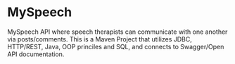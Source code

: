 # MySpeech
MySpeech API where speech therapists can communicate with one another via posts/comments.  This is a Maven Project that utilizes JDBC, HTTP/REST, Java, OOP princiles and SQL, and connects to Swagger/Open API documentation.   
